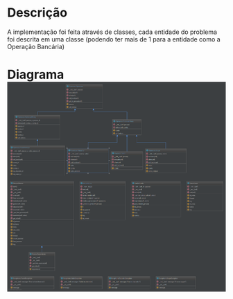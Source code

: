 # Descrição

A implementação foi feita através de classes, cada entidade do problema foi descrita em uma classe \(podendo ter mais de 1 para a entidade como a Operação Bancária\)

# Diagrama![](/doc/img/diagrama.png)



